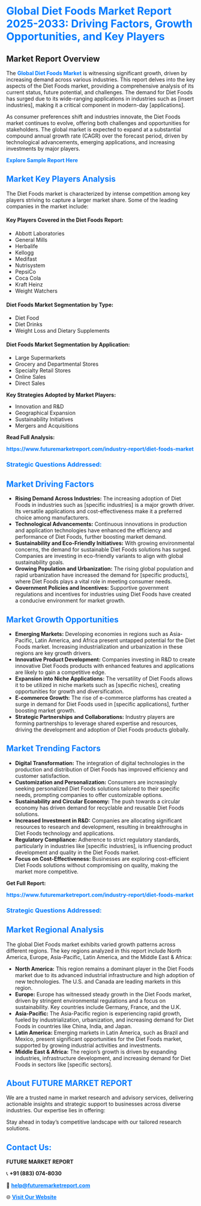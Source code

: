<h1 style="color: #007BFF;">Global Diet Foods Market Report 2025-2033: Driving Factors, Growth Opportunities, and Key Players</h1>

<section id="overview">
<h2>Market Report Overview</h2>
<p>The <a href="https://www.futuremarketreport.com/industry-report/diet-foods-market" style="color: #007BFF; text-decoration: none;"><strong>Global Diet Foods Market</strong></a> is witnessing significant growth, driven by increasing demand across various industries. This report delves into the key aspects of the Diet Foods market, providing a comprehensive analysis of its current status, future potential, and challenges. The demand for Diet Foods has surged due to its wide-ranging applications in industries such as [insert industries], making it a critical component in modern-day [applications].</p>
<p>As consumer preferences shift and industries innovate, the Diet Foods market continues to evolve, offering both challenges and opportunities for stakeholders. The global market is expected to expand at a substantial compound annual growth rate (CAGR) over the forecast period, driven by technological advancements, emerging applications, and increasing investments by major players.</p>
</section>

<section id="overview">
<p><a href="https://www.futuremarketreport.com/request-sample/reportId=62835" style="color: #007BFF; text-decoration: none;"><strong>Explore Sample Report Here</strong></a></p>
</section>

<section id="key-players">
<h2 style="color: #007BFF;">Market Key Players Analysis</h2>
<p>The Diet Foods market is characterized by intense competition among key players striving to capture a larger market share. Some of the leading companies in the market include:</p>
<h4>Key Players Covered in the Diet Foods Report:</h4>
<ul><li>Abbott Laboratories</li><li>General Mills</li><li>Herbalife</li><li>Kellogg</li><li>Medifast</li><li>Nutrisystem</li><li>PepsiCo</li><li>Coca Cola</li><li>Kraft Heinz</li><li>Weight Watchers</li></ul>
<h4>Diet Foods Market Segmentation by Type:</h4>
<ul><li>Diet Food</li><li>Diet Drinks</li><li>Weight Loss and Dietary Supplements</li></ul>

<h4>Diet Foods Market Segmentation by Application:</h4>
<ul><li>Large Supermarkets</li><li>Grocery and Departmental Stores</li><li>Specialty Retail Stores</li><li>Online Sales</li><li>Direct Sales</li></ul>
<p><strong>Key Strategies Adopted by Market Players:</strong></p>
<ul>
<li>Innovation and R&D</li>
<li>Geographical Expansion</li>
<li>Sustainability Initiatives</li>
<li>Mergers and Acquisitions</li>
</ul>
</section>

<section>
<p><strong>Read Full Analysis: </strong></p><a href="https://www.futuremarketreport.com/industry-report/diet-foods-market" style="color: #007BFF; text-decoration: none;"><strong>https://www.futuremarketreport.com/industry-report/diet-foods-market</strong></a>
<h3 style="color: #007BFF;">Strategic Questions Addressed:</h3>
</section>

<section id="driving-factors">
<h2 style="color: #007BFF;">Market Driving Factors</h2>
<ul>
<li><strong>Rising Demand Across Industries:</strong> The increasing adoption of Diet Foods in industries such as [specific industries] is a major growth driver. Its versatile applications and cost-effectiveness make it a preferred choice among manufacturers.</li>
<li><strong>Technological Advancements:</strong> Continuous innovations in production and application technologies have enhanced the efficiency and performance of Diet Foods, further boosting market demand.</li>
<li><strong>Sustainability and Eco-Friendly Initiatives:</strong> With growing environmental concerns, the demand for sustainable Diet Foods solutions has surged. Companies are investing in eco-friendly variants to align with global sustainability goals.</li>
<li><strong>Growing Population and Urbanization:</strong> The rising global population and rapid urbanization have increased the demand for [specific products], where Diet Foods plays a vital role in meeting consumer needs.</li>
<li><strong>Government Policies and Incentives:</strong> Supportive government regulations and incentives for industries using Diet Foods have created a conducive environment for market growth.</li>
</ul>
</section>

<section id="growth-opportunities">
<h2 style="color: #007BFF;">Market Growth Opportunities</h2>
<ul>
<li><strong>Emerging Markets:</strong> Developing economies in regions such as Asia-Pacific, Latin America, and Africa present untapped potential for the Diet Foods market. Increasing industrialization and urbanization in these regions are key growth drivers.</li>
<li><strong>Innovative Product Development:</strong> Companies investing in R&D to create innovative Diet Foods products with enhanced features and applications are likely to gain a competitive edge.</li>
<li><strong>Expansion into Niche Applications:</strong> The versatility of Diet Foods allows it to be utilized in niche markets such as [specific niches], creating opportunities for growth and diversification.</li>
<li><strong>E-commerce Growth:</strong> The rise of e-commerce platforms has created a surge in demand for Diet Foods used in [specific applications], further boosting market growth.</li>
<li><strong>Strategic Partnerships and Collaborations:</strong> Industry players are forming partnerships to leverage shared expertise and resources, driving the development and adoption of Diet Foods products globally.</li>
</ul>
</section>

<section id="trending-factors">
<h2 style="color: #007BFF;">Market Trending Factors</h2>
<ul>
<li><strong>Digital Transformation:</strong> The integration of digital technologies in the production and distribution of Diet Foods has improved efficiency and customer satisfaction.</li>
<li><strong>Customization and Personalization:</strong> Consumers are increasingly seeking personalized Diet Foods solutions tailored to their specific needs, prompting companies to offer customizable options.</li>
<li><strong>Sustainability and Circular Economy:</strong> The push towards a circular economy has driven demand for recyclable and reusable Diet Foods solutions.</li>
<li><strong>Increased Investment in R&D:</strong> Companies are allocating significant resources to research and development, resulting in breakthroughs in Diet Foods technology and applications.</li>
<li><strong>Regulatory Compliance:</strong> Adherence to strict regulatory standards, particularly in industries like [specific industries], is influencing product development and quality in the Diet Foods market.</li>
<li><strong>Focus on Cost-Effectiveness:</strong> Businesses are exploring cost-efficient Diet Foods solutions without compromising on quality, making the market more competitive.</li>
</ul>
</section>

<section>
<p><strong>Get Full Report: </strong></p><a href="https://www.futuremarketreport.com/industry-report/diet-foods-market" style="color: #007BFF; text-decoration: none;"><strong>https://www.futuremarketreport.com/industry-report/diet-foods-market</strong></a>
<h3 style="color: #007BFF;">Strategic Questions Addressed:</h3>
</section>


<section id="regional-analysis">
<h2 style="color: #007BFF;">Market Regional Analysis</h2>
<p>The global Diet Foods market exhibits varied growth patterns across different regions. The key regions analyzed in this report include North America, Europe, Asia-Pacific, Latin America, and the Middle East & Africa:</p>
<ul>
<li><strong>North America:</strong> This region remains a dominant player in the Diet Foods market due to its advanced industrial infrastructure and high adoption of new technologies. The U.S. and Canada are leading markets in this region.</li>
<li><strong>Europe:</strong> Europe has witnessed steady growth in the Diet Foods market, driven by stringent environmental regulations and a focus on sustainability. Key countries include Germany, France, and the U.K.</li>
<li><strong>Asia-Pacific:</strong> The Asia-Pacific region is experiencing rapid growth, fueled by industrialization, urbanization, and increasing demand for Diet Foods in countries like China, India, and Japan.</li>
<li><strong>Latin America:</strong> Emerging markets in Latin America, such as Brazil and Mexico, present significant opportunities for the Diet Foods market, supported by growing industrial activities and investments.</li>
<li><strong>Middle East & Africa:</strong> The region’s growth is driven by expanding industries, infrastructure development, and increasing demand for Diet Foods in sectors like [specific sectors].</li>
</ul>
</section>

<footer>
<h2 style="color: #007BFF;">About FUTURE MARKET REPORT</h2>
<p>We are a trusted name in market research and advisory services, delivering actionable insights and strategic support to businesses across diverse industries. Our expertise lies in offering:</p>

<p>Stay ahead in today’s competitive landscape with our tailored research solutions.</p>

<h2 style="color: #007BFF;">Contact Us:</h2>
<p><strong>FUTURE MARKET REPORT</strong></p>
<p>📞 <strong>+91 (883) 074-8030</strong></p>
<p>📧 <strong><a href="mailto:help@futuremarketreport.com" style="color: #007BFF;">help@futuremarketreport.com</a></strong></p>
<p>🌐 <strong><a href="https://www.futuremarketreport.com/" style="color: #007BFF;">Visit Our Website</a></strong></p>
</footer>